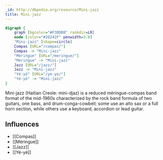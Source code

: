 ```yaml
---
_id: http://dbpedia.org/resource/Mini-jazz
title: Mini-jazz
---
```


```dot
digraph {
	graph [bgcolor="#F3DDB8" rankdir=LR]
	node [color="#26242F" penwidth=3.0]
	"Mini-jazz" [shape=circle]
	Compas [URL="/compas/"]
	Compas -> "Mini-jazz"
	"Méringue" [URL="/meringue/"]
	"Méringue" -> "Mini-jazz"
	Jazz [URL="/jazz/"]
	Jazz -> "Mini-jazz"
	"Yé-yé" [URL="/ye-ye/"]
	"Yé-yé" -> "Mini-jazz"
}
```

Mini-jazz (Haitian Creole: mini-djaz) is a reduced méringue-compas band format of the mid-1960s characterized by the rock band formula of two guitars, one bass, and drum-conga-cowbell; some use an alto sax or a full horn section, while others use a keyboard, accordion or lead guitar.

## Influences

- [[Compas]]
- [[Méringue]]
- [[Jazz]]
- [[Yé-yé]]
